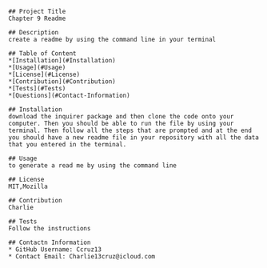 
    ## Project Title
    Chapter 9 Readme

    ## Description
    create a readme by using the command line in your terminal

    ## Table of Content
    *[Installation](#Installation)
    *[Usage](#Usage)
    *[License](#License)
    *[Contribution](#Contribution)
    *[Tests](#Tests)
    *[Questions](#Contact-Information)

    ## Installation
    download the inquirer package and then clone the code onto your computer. Then you should be able to run the file by using your terminal. Then follow all the steps that are prompted and at the end you should have a new readme file in your repository with all the data that you entered in the terminal. 

    ## Usage
    to generate a read me by using the command line

    ## License
    MIT,Mozilla

    ## Contribution
    Charlie

    ## Tests
    Follow the instructions

    ## Contactn Information
    * GitHub Username: Ccruz13
    * Contact Email: Charlie13cruz@icloud.com

